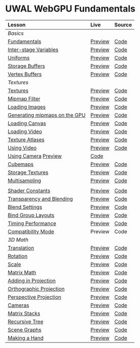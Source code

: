 # UWAL WebGPU Fundamentals

| Lesson | Live | Source |
|:- |:- |:- |
| _Basics_ |
| [Fundamentals](https://webgpufundamentals.org/webgpu/lessons/webgpu-fundamentals.html) | [Preview](https://ustymukhman.github.io/uwal/dist/lessons/lessons.html#fundamentals) | [Code](./fundamentals/index.js) |
| [Inter-stage Variables](https://webgpufundamentals.org/webgpu/lessons/webgpu-inter-stage-variables.html) | [Preview](https://ustymukhman.github.io/uwal/dist/lessons/lessons.html#inter-stage-variables) | [Code](./inter-stage-variables/index.js) |
| [Uniforms](https://webgpufundamentals.org/webgpu/lessons/webgpu-uniforms.html) | [Preview](https://ustymukhman.github.io/uwal/dist/lessons/lessons.html#uniforms) | [Code](./uniforms/index.js) |
| [Storage Buffers](https://webgpufundamentals.org/webgpu/lessons/webgpu-storage-buffers.html) | [Preview](https://ustymukhman.github.io/uwal/dist/lessons/lessons.html#storage-buffers) | [Code](./storage-buffers/index.js) |
| [Vertex Buffers](https://webgpufundamentals.org/webgpu/lessons/webgpu-vertex-buffers.html) | [Preview](https://ustymukhman.github.io/uwal/dist/lessons/lessons.html#vertex-buffers) | [Code](./vertex-buffers/index.js) |
| _Textures_ |
| [Textures](https://webgpufundamentals.org/webgpu/lessons/webgpu-textures.html) | [Preview](https://ustymukhman.github.io/uwal/dist/lessons/lessons.html#textures) | [Code](./textures/index.js) |
| [Mipmap Filter](https://webgpufundamentals.org/webgpu/lessons/webgpu-textures.html#mipmapfilter) | [Preview](https://ustymukhman.github.io/uwal/dist/lessons/lessons.html#mipmap-filter) | [Code](./mipmap-filter/index.js) |
| [Loading Images](https://webgpufundamentals.org/webgpu/lessons/webgpu-importing-textures.html) | [Preview](https://ustymukhman.github.io/uwal/dist/lessons/lessons.html#loading-images) | [Code](./loading-images/index.js) |
| [Generating mipmaps on the GPU](https://webgpufundamentals.org/webgpu/lessons/webgpu-importing-textures.html#a-generating-mips-on-the-gpu) | [Preview](https://ustymukhman.github.io/uwal/dist/lessons/lessons.html#gpu-mipmaps) | [Code](./gpu-mipmaps/index.js) |
| [Loading Canvas](https://webgpufundamentals.org/webgpu/lessons/webgpu-importing-textures.html#loading-canvas) | [Preview](https://ustymukhman.github.io/uwal/dist/lessons/lessons.html#loading-canvas) | [Code](./loading-canvas/index.js) |
| [Loading Video](https://webgpufundamentals.org/webgpu/lessons/webgpu-importing-textures.html#loading-video) | [Preview](https://ustymukhman.github.io/uwal/dist/lessons/lessons.html#loading-video) | [Code](./loading-video/index.js) |
| [Texture Atlases](https://webgpufundamentals.org/webgpu/lessons/webgpu-importing-textures.html#texture-atlases) | [Preview](https://ustymukhman.github.io/uwal/dist/lessons/lessons.html#texture-atlases) | [Code](./texture-atlases/index.js) |
| [Using Video](https://webgpufundamentals.org/webgpu/lessons/webgpu-textures-external-video.html) | [Preview](https://ustymukhman.github.io/uwal/dist/lessons/lessons.html#using-video) | [Code](./using-video/index.js) |
| [Using Camera](https://webgpufundamentals.org/webgpu/lessons/webgpu-textures-external-video.html#a-web-camera) [Preview](https://ustymukhman.github.io/uwal/dist/lessons/lessons.html#using-camera) | [Code](./using-camera/index.js) |
| [Cubemaps](https://webgpufundamentals.org/webgpu/lessons/webgpu-cube-maps.html) | [Preview](https://ustymukhman.github.io/uwal/dist/lessons/lessons.html#cubemaps) | [Code](./cubemaps/index.js) |
| [Storage Textures](https://webgpufundamentals.org/webgpu/lessons/webgpu-storage-textures.html) | [Preview](https://ustymukhman.github.io/uwal/dist/lessons/lessons.html#storage-textures) | [Code](./storage-textures/index.js) |
| [Multisampling](https://webgpufundamentals.org/webgpu/lessons/webgpu-multisampling.html) | [Preview](https://ustymukhman.github.io/uwal/dist/lessons/lessons.html#multisampling) | [Code](./multisampling/index.js) |
|   |   |   |
| [Shader Constants](https://webgpufundamentals.org/webgpu/lessons/webgpu-constants.html) | [Preview](https://ustymukhman.github.io/uwal/dist/lessons/lessons.html#shader-constants) | [Code](./shader-constants/index.js) |
| [Transparency and Blending](https://webgpufundamentals.org/webgpu/lessons/webgpu-transparency.html) | [Preview](https://ustymukhman.github.io/uwal/dist/lessons/lessons.html#transparency) | [Code](./transparency/index.js) |
| [Blend Settings](https://webgpufundamentals.org/webgpu/lessons/webgpu-transparency.html#blend-settings) | [Preview](https://ustymukhman.github.io/uwal/dist/lessons/lessons.html#blend-settings) | [Code](./blend-settings/index.js) |
| [Bind Group Layouts](https://webgpufundamentals.org/webgpu/lessons/webgpu-bind-group-layouts.html) | [Preview](https://ustymukhman.github.io/uwal/dist/lessons/lessons.html#bind-group-layouts) | [Code](./bind-group-layouts/index.js) |
| [Timing Performance](https://webgpufundamentals.org/webgpu/lessons/webgpu-timing.html) | [Preview](https://ustymukhman.github.io/uwal/dist/lessons/lessons.html#timing-performance) | [Code](./timing-performance/index.js) |
| [Compatibility Mode](https://webgpufundamentals.org/webgpu/lessons/webgpu-compatibility-mode.html) | Preview | Code |
| _3D Math_ |
| [Translation](https://webgpufundamentals.org/webgpu/lessons/webgpu-translation.html) | [Preview](https://ustymukhman.github.io/uwal/dist/lessons/lessons.html#translation) | [Code](./translation/index.js) |
| [Rotation](https://webgpufundamentals.org/webgpu/lessons/webgpu-rotation.html) | [Preview](https://ustymukhman.github.io/uwal/dist/lessons/lessons.html#rotation) | [Code](./rotation/index.js) |
| [Scale](https://webgpufundamentals.org/webgpu/lessons/webgpu-scale.html) | [Preview](https://ustymukhman.github.io/uwal/dist/lessons/lessons.html#scale) | [Code](./scale/index.js) |
| [Matrix Math](https://webgpufundamentals.org/webgpu/lessons/webgpu-matrix-math.html) | [Preview](https://ustymukhman.github.io/uwal/dist/lessons/lessons.html#matrix-math) | [Code](./matrix-math/index.js) |
| [Adding in Projection](https://webgpufundamentals.org/webgpu/lessons/webgpu-matrix-math.html#adding-in-projection) | [Preview](https://ustymukhman.github.io/uwal/dist/lessons/lessons.html#adding-projection) | [Code](./adding-projection/index.js) |
| [Orthographic Projection](https://webgpufundamentals.org/webgpu/lessons/webgpu-orthographic-projection.html) | [Preview](https://ustymukhman.github.io/uwal/dist/lessons/lessons.html#orthographic-projection) | [Code](./orthographic-projection/index.js) |
| [Perspective Projection](https://webgpufundamentals.org/webgpu/lessons/webgpu-perspective-projection.html) | [Preview](https://ustymukhman.github.io/uwal/dist/lessons/lessons.html#perspective-projection) | [Code](./perspective-projection/index.js) |
| [Cameras](https://webgpufundamentals.org/webgpu/lessons/webgpu-cameras.html) | [Preview](https://ustymukhman.github.io/uwal/dist/lessons/lessons.html#cameras) | [Code](./cameras/index.js) |
| [Matrix Stacks](https://webgpufundamentals.org/webgpu/lessons/webgpu-matrix-stacks.html) | [Preview](https://ustymukhman.github.io/uwal/dist/lessons/lessons.html#matrix-stacks) | [Code](./matrix-stacks/index.js) |
| [Recursive Tree](https://webgpufundamentals.org/webgpu/lessons/webgpu-matrix-stacks.html#a-recursive-tree) | [Preview](https://ustymukhman.github.io/uwal/dist/lessons/lessons.html#recursive-tree) | [Code](./recursive-tree/index.js) |
| [Scene Graphs](https://webgpufundamentals.org/webgpu/lessons/webgpu-scene-graphs.html) | [Preview](https://ustymukhman.github.io/uwal/dist/lessons/lessons.html#scene-graphs) | [Code](./scene-graphs/index.js) |
| [Making a Hand](https://webgpufundamentals.org/webgpu/lessons/webgpu-scene-graphs.html#a-hand) | [Preview](https://ustymukhman.github.io/uwal/dist/lessons/lessons.html#hand) | [Code](./hand/index.js) |
